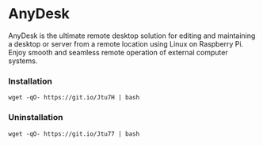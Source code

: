 # AnyDesk
AnyDesk is the ultimate remote desktop solution for editing and maintaining a desktop or server from a remote location using Linux on Raspberry Pi. Enjoy smooth and seamless remote operation of external computer systems.

### Installation
```
wget -qO- https://git.io/Jtu7H | bash
```

### Uninstallation
```
wget -qO- https://git.io/Jtu77 | bash
```
